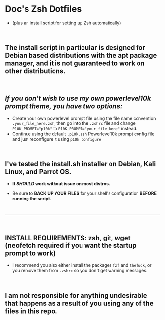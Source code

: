 # Doc's Zsh Dotfiles

-   (plus an install script for setting up Zsh automatically)

<br>

## The install script in particular is designed for Debian based distributions with the apt package manager, and it is not guaranteed to work on other distributions.

<br>

## _If you don't wish to use my own powerlevel10k prompt theme, you have two options:_

-   Create your own powerlevel prompt file using the file name convention `.your_file_here.zsh`, then go into the `.zshrc` file and change `P10K_PROMPT="p10k"` to `P10K_PROMPT="your_file_here"` instead.
-   Continue using the default `.p10k.zsh` Powerlevel10k prompt config file and just reconfigure it using `p10k configure`

<br>

## I've tested the install.sh installer on Debian, Kali Linux, and Parrot OS.

-   **It _SHOULD_ work without issue on most distros.**

-   Be sure to **BACK UP YOUR FILES** for your shell's configuration **BEFORE running the script.**

<br>

---

<br>

## INSTALL REQUIREMENTS: zsh, git, wget (neofetch required if you want the startup prompt to work)

-   I recommend you also either install the packages `fzf` and `thefuck`, or you remove them from `.zshrc` so you don't get warning messages.

<br>

## I am not responsible for anything undesirable that happens as a result of you using any of the files in this repo.
